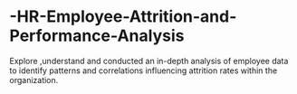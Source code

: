 # -HR-Employee-Attrition-and-Performance-Analysis
Explore ,understand and conducted an in-depth analysis of employee data to identify patterns and correlations influencing attrition rates within the organization.
